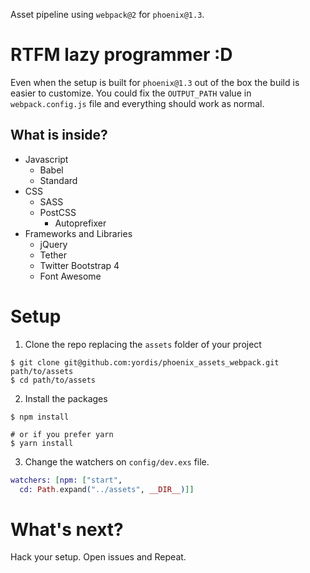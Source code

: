 Asset pipeline using `webpack@2` for `phoenix@1.3`.

# RTFM lazy programmer :D

Even when the setup is built for `phoenix@1.3` out of the box the build is easier to customize. You could fix the `OUTPUT_PATH` value in `webpack.config.js` file and everything should work as normal.

## What is inside?

- Javascript
  - Babel
  - Standard
- CSS
  - SASS
  - PostCSS
    - Autoprefixer
- Frameworks and Libraries
  - jQuery
  - Tether
  - Twitter Bootstrap 4
  - Font Awesome

# Setup

1. Clone the repo replacing the `assets` folder of your project
  ```
  $ git clone git@github.com:yordis/phoenix_assets_webpack.git   path/to/assets
  $ cd path/to/assets
  ```

2. Install the packages
  ```
  $ npm install

  # or if you prefer yarn
  $ yarn install
  ```

3. Change the watchers on `config/dev.exs` file.
  ```elixir
  watchers: [npm: ["start",
    cd: Path.expand("../assets", __DIR__)]]
  ```

# What's next?
Hack your setup. Open issues and Repeat.
